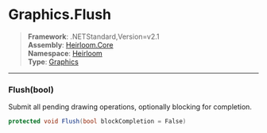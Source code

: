 # Graphics.Flush

> **Framework**: .NETStandard,Version=v2.1  
> **Assembly**: [Heirloom.Core][0]  
> **Namespace**: [Heirloom][0]  
> **Type**: [Graphics][1]  

--------------------------------------------------------------------------------

### Flush(bool)

Submit all pending drawing operations, optionally blocking for completion.

```cs
protected void Flush(bool blockCompletion = False)
```

[0]: ..\Heirloom.Core.md
[1]: Heirloom.Graphics.md
